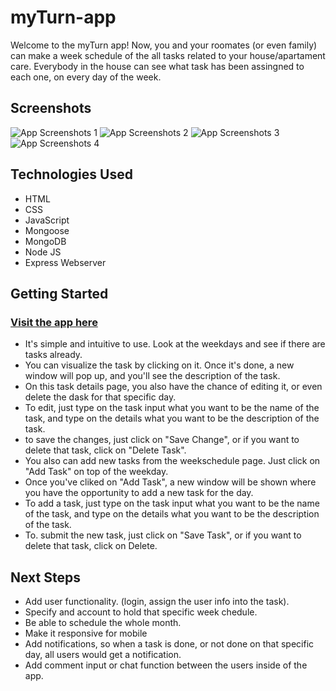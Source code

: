# myTurn-app

Welcome to the myTurn app!
Now, you and your roomates (or even family) can make a week schedule of the all tasks related to your house/apartament care.
Everybody in the house can see what task has been assingned to each one, on every day of the week.
## Screenshots

![App Screenshots 1](public/images/01-myTurn.png)
![App Screenshots 2](public/images/02-myTurn.png)
![App Screenshots 3](public/images/03-myTurn.png)
![App Screenshots 4](public/images/04-myTurn.png)

## Technologies Used

* HTML
* CSS
* JavaScript
* Mongoose
* MongoDB
* Node JS
* Express Webserver

## Getting Started

### [Visit the app  here](https://myturn-app.herokuapp.com/)

* It's simple and intuitive to use. Look at the weekdays and see if there are tasks already. 
* You can visualize the task by clicking on it. Once it's done, a new window will pop up, and you'll see the description of the task.
* On this task details page, you also have the chance of editing it, or even delete the dask for that specific day.
* To edit, just type on the task input what you want to be the name of the task, and type on the details what you want to be the description of the task.
* to save the changes, just click on "Save Change", or if you want to delete that task, click on "Delete Task".
* You also can add new tasks from the weekschedule page. Just click on "Add Task" on top of the weekday.
* Once you've cliked on "Add Task", a new window will be shown where you have the opportunity to add a new task for the day.
* To add a task, just type on the task input what you want to be the name of the task, and type on the details what you want to be the description of the task.
* To. submit the new task, just click on "Save Task", or if you want to delete that task, click on Delete.



## Next Steps

* Add user functionality. (login, assign the user info into the task).
* Specify and account to hold that specific week chedule.
* Be able to schedule the whole month.
* Make it responsive for mobile
* Add notifications, so when a task is done, or not done on that specific day, all users would get a notification.
* Add comment input or chat function between the users inside of the app. 
